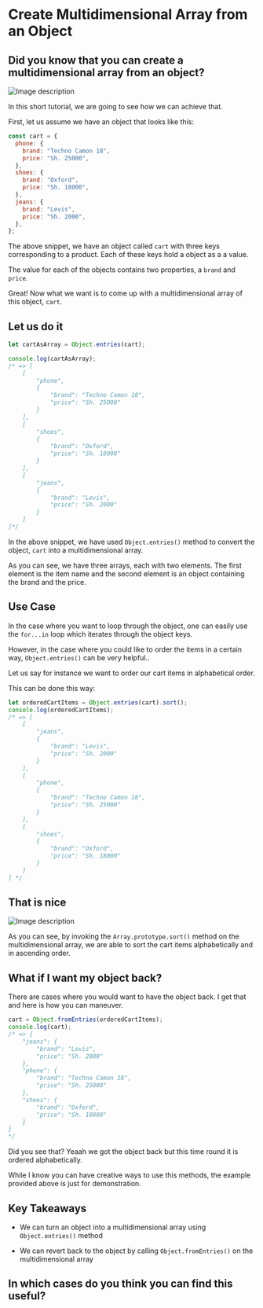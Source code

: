 # Create Multidimensional Array from an Object

## Did you know that you can create a multidimensional array from an object?

![Image description](https://dev-to-uploads.s3.amazonaws.com/uploads/articles/1ok2tb9ewb0c5yic44cu.gif)

In this short tutorial, we are going to see how we can achieve that.

First, let us assume we have an object that looks like this:

```js
const cart = {
  phone: {
    brand: "Techno Camon 18",
    price: "Sh. 25000",
  },
  shoes: {
    brand: "Oxford",
    price: "Sh. 18000",
  },
  jeans: {
    brand: "Levis",
    price: "Sh. 2000",
  },
};
```

The above snippet, we have an object called `cart` with three keys corresponding to a product. Each of these keys hold a object as a a value.

The value for each of the objects contains two properties, a `brand` and `price`.

Great! Now what we want is to come up with a multidimensional array of this object, `cart`.

## Let us do it

```js
let cartAsArray = Object.entries(cart);

console.log(cartAsArray);
/* => [
    [
        "phone",
        {
            "brand": "Techno Camon 18",
            "price": "Sh. 25000"
        }
    ],
    [
        "shoes",
        {
            "brand": "Oxford",
            "price": "Sh. 18000"
        }
    ],
    [
        "jeans",
        {
            "brand": "Levis",
            "price": "Sh. 2000"
        }
    ]
]*/
```

In the above snippet, we have used `Object.entries()` method to convert the object, `cart` into a multidimensional array.

As you can see, we have three arrays, each with two elements. The first element is the item name and the second element is an object containing the brand and the price.

## Use Case

In the case where you want to loop through the object, one can easily use the `for...in` loop which iterates through the object keys.

However, in the case where you could like to order the items in a certain way, `Object.entries()` can be very helpful..

Let us say for instance we want to order our cart items in alphabetical order.

This can be done this way:

```js
let orderedCartItems = Object.entries(cart).sort();
console.log(orderedCartItems);
/* => [
    [
        "jeans",
        {
            "brand": "Levis",
            "price": "Sh. 2000"
        }
    ],
    [
        "phone",
        {
            "brand": "Techno Camon 18",
            "price": "Sh. 25000"
        }
    ],
    [
        "shoes",
        {
            "brand": "Oxford",
            "price": "Sh. 18000"
        }
    ]
] */
```

## That is nice

![Image description](https://dev-to-uploads.s3.amazonaws.com/uploads/articles/hl0t2mxlrt3w1oaatj3l.gif)

As you can see, by invoking the `Array.prototype.sort()` method on the multidimensional array, we are able to sort the cart items alphabetically and in ascending order.

## What if I want my object back?

There are cases where you would want to have the object back. I get that and here is how you can maneuver.

```js
cart = Object.fromEntries(orderedCartItems);
console.log(cart);
/* => {
    "jeans": {
        "brand": "Levis",
        "price": "Sh. 2000"
    },
    "phone": {
        "brand": "Techno Camon 18",
        "price": "Sh. 25000"
    },
    "shoes": {
        "brand": "Oxford",
        "price": "Sh. 18000"
    }
}
*/
```

Did you see that? Yeaah we got the object back but this time round it is ordered alphabetically.

While I know you can have creative ways to use this methods, the example provided above is just for demonstration.

## Key Takeaways

- We can turn an object into a multidimensional array using `Object.entries()` method

- We can revert back to the object by calling `Object.fromEntries()` on the multidimensional array

## In which cases do you think you can find this useful?
